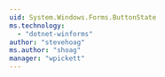 ```yaml
---
uid: System.Windows.Forms.ButtonState
ms.technology: 
  - "dotnet-winforms"
author: "stevehoag"
ms.author: "shoag"
manager: "wpickett"
---
```


